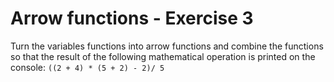 # Arrow functions - Exercise 3

Turn the variables functions into arrow functions and combine the functions so that the result of the following mathematical operation is printed on the console: `((2 + 4) * (5 + 2) - 2)/ 5`
